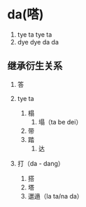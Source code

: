 # da(嗒)

1. tye ta tye ta
2. dye dye da da

## 继承衍生关系

1. 答
2. tye ta

   1. 榻
      1. 塌（ta be dei）
   2. 带
   3. 踏
      1. 达
3. 打（da - dang）

   1. 搭
   2. 塔
   3. 邋遢（la ta/na da）
